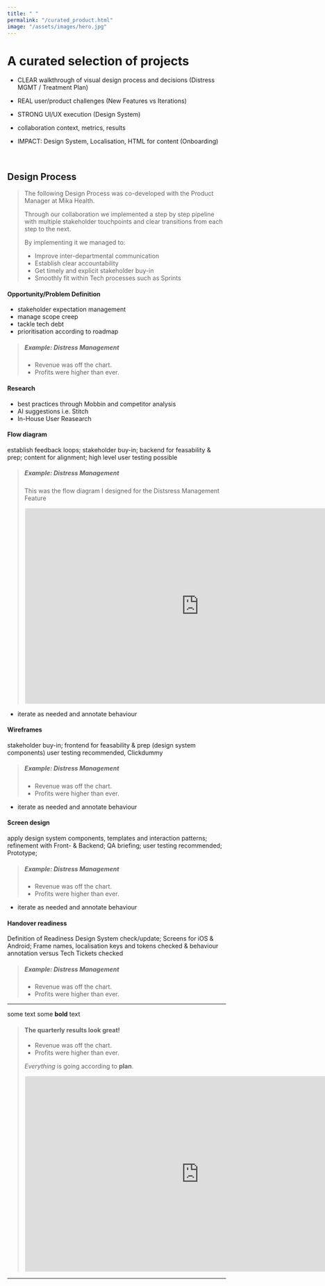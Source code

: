 ```yaml
---
title: " "
permalink: "/curated_product.html"
image: "/assets/images/hero.jpg"
---
```


# A curated selection of projects

* CLEAR walkthrough of visual design process and decisions (Distress MGMT / Treatment Plan)

* REAL user/product challenges (New Features vs Iterations)

* STRONG UI/UX execution (Design System)

* collaboration context, metrics, results

* IMPACT: Design System, Localisation, HTML for content (Onboarding)

<br>

## Design Process

> The following Design Process was co-developed with the Product Manager at Mika Health. 
>
>Through our collaboration we implemented a step by step pipeline with multiple stakeholder touchpoints and clear transitions from each step to the next. 
> 
> By implementing it we managed to:
> * Improve inter-departmental communication
> * Establish clear accountability
> * Get timely and explicit stakeholder buy-in
> * Smoothly fit within Tech processes such as Sprints


#### Opportunity/Problem Definition 
* stakeholder expectation management
* manage scope creep
* tackle tech debt
* prioritisation according to roadmap

> ##### Example: Distress Management
>
> - Revenue was off the chart.
> - Profits were higher than ever.
>

#### Research
* best practices through Mobbin and competitor analysis
* AI suggestions i.e. Stitch
* In-House User Reasearch

#### Flow diagram
establish feedback loops; stakeholder buy-in; backend for feasability & prep; content for alignment; high level user testing possible

> ##### Example: Distress Management
> This was the flow diagram I designed for the Distsress Management Feature
> <iframe style="border: 1px solid white;" width="800" height="450" src="https://embed.figma.com/design/1SwD7u5Mi3GX01KsSlSvRF/____Curated?node-id=10-6593&embed-host=share" allowfullscreen></iframe>

* iterate as needed and annotate behaviour

#### Wireframes
stakeholder buy-in; frontend for feasability & prep (design system components)
user testing recommended, Clickdummy

> ##### Example: Distress Management
>
> - Revenue was off the chart.
> - Profits were higher than ever.
>

* iterate as needed and annotate behaviour

#### Screen design
apply design system components, templates and interaction patterns; refinement with Front- & Backend; QA briefing; user testing recommended; Prototype;

> ##### Example: Distress Management
>
> - Revenue was off the chart.
> - Profits were higher than ever.
>

* iterate as needed and annotate behaviour

#### Handover readiness
Definition of Readiness
Design System check/update; Screens for iOS & Android; Frame names, localisation keys and tokens checked & behaviour annotation versus Tech Tickets checked

> ##### Example: Distress Management
>
> - Revenue was off the chart.
> - Profits were higher than ever.
>

---

some text some **bold** text

> #### The quarterly results look great!
>
> - Revenue was off the chart.
> - Profits were higher than ever.
>
>  *Everything* is going according to **plan**.
> <br>
> <iframe style="border: 1px solid white;" width="800" height="450" src="https://embed.figma.com/design/1SwD7u5Mi3GX01KsSlSvRF/____Curated?node-id=10-6593&embed-host=share" allowfullscreen></iframe>

---